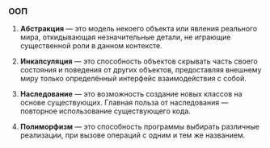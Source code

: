 ### OOП

1. **Абстракция** — это модель некоего объекта или явления
реального мира, откидывающая незначительные детали, не
играющие существенной роли в данном контексте.

2. **Инкапсуляция** — это способность объектов скрывать часть
   своего состояния и поведения от других объектов,
   предоставляя внешнему миру только определённый
   интерфейс взаимодействия с собой.
   
3. **Наследование** — это возможность создание новых классов
на основе существующих. Главная польза от наследования
— повторное использование существующего кода.

4. **Полиморфизм** — это способность программы выбирать
   различные реализации, при вызове операций с одним и
   тем же названием.
